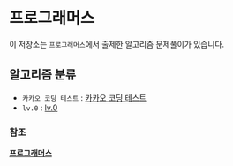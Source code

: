 # 프로그래머스

이 저장소는 `프로그래머스`에서 출제한 알고리즘 문제풀이가 있습니다.

## 알고리즘 분류

- `카카오 코딩 테스트` : [카카오 코딩 테스트](kakao)
- `lv.0` : [lv.0](lv.0)

### 참조

**[프로그래머스](https://programmers.co.kr/)**
